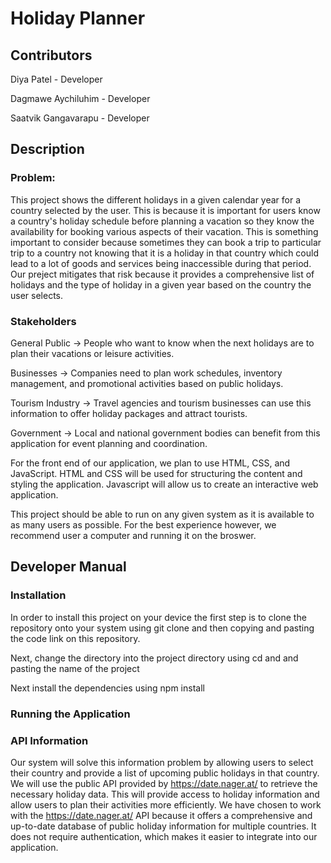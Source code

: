 # Holiday Planner
## Contributors
Diya Patel - Developer

Dagmawe Aychiluhim - Developer

Saatvik Gangavarapu - Developer

## Description
### Problem:
This project shows the different holidays in a given calendar year for a country selected by the user. 
This is because it is important for users know a country's holiday schedule before planning a vacation so they
know the availability for booking various aspects of their vacation. This is something important to consider because sometimes they
can book a trip to particular trip to a country not knowing that it is a holiday in that country which could lead to a
lot of goods and services being inaccessible during that period. Our preject mitigates that risk because it provides
a comprehensive list of holidays and the type of holiday in a given year based on the country the user selects. 
 
### Stakeholders
General Public → People who want to know when the next holidays are to plan their vacations or leisure activities.

Businesses → Companies need to plan work schedules, inventory management, and promotional activities based on public holidays.

Tourism Industry → Travel agencies and tourism businesses can use this information to offer holiday packages and attract tourists.

Government → Local and national government bodies can benefit from this application for event planning and coordination.

For the front end of our application, we plan to use HTML, CSS, and JavaScript. 
HTML and CSS will be used for structuring the content and styling the application. 
Javascript will allow us to create an interactive web application. 


This project should be able to run on any given system as it is available to as many users as possible. For the best 
experience however, we recommend user a computer and running it on the broswer. 


## Developer Manual
### Installation
In order to install this project on your device the first step is to clone the repository onto your system using git clone 
and then copying and pasting the code link on this repository. 

Next, change the directory into the project directory using cd and and pasting the name of the project

Next install the dependencies using npm install

### Running the Application

### API Information
Our system will solve this information problem by allowing users to select their country and provide a list of 
upcoming public holidays in that country. We will use the public API provided by https://date.nager.at/ to 
retrieve the necessary holiday data. This will provide access to holiday information and allow users to plan 
their activities more efficiently.
We have chosen to work with the https://date.nager.at/ API because it offers a comprehensive and 
up-to-date database of public holiday information for multiple countries. 
It does not require authentication, which makes it easier to integrate into our application.
